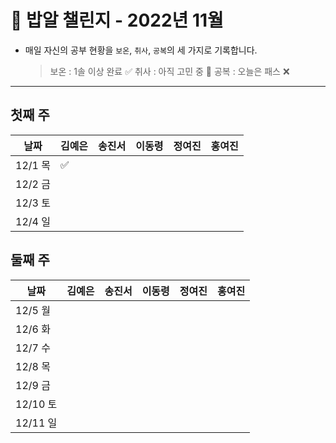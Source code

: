 # 🍚 밥알 챌린지 - 2022년 11월
- 매일 자신의 공부 현황을 `보온`, `취사`, `공복`의 세 가지로 기록합니다.
    
    > 보온 : 1솔 이상 완료 ✅
    취사 : 아직 고민 중 🤔
    공복 : 오늘은 패스 ❌
---

## 첫째 주
**날짜**|김예은|송진서|이동령|정여진|홍여진
---|---|---|---|---|---
12/1 목|✅ | | | |
12/2 금| | | | | 
12/3 토| | | | | 
12/4 일| | | | | 


## 둘째 주
**날짜**|김예은|송진서|이동령|정여진|홍여진
---|---|---|---|---|---
12/5 월| | | | |
12/6 화| | | | |
12/7 수| | | | |
12/8 목| | | | |
12/9 금| | | | |
12/10 토| | | | |
12/11 일| | | | |
